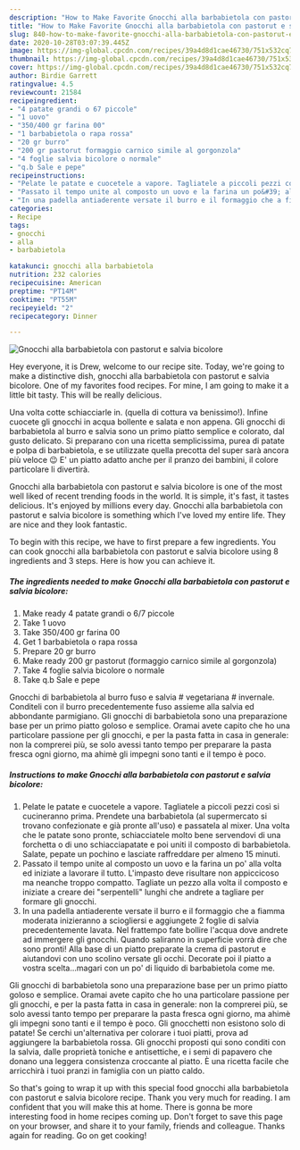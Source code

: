 ```yaml
---
description: "How to Make Favorite Gnocchi alla barbabietola con pastorut e salvia bicolore"
title: "How to Make Favorite Gnocchi alla barbabietola con pastorut e salvia bicolore"
slug: 840-how-to-make-favorite-gnocchi-alla-barbabietola-con-pastorut-e-salvia-bicolore
date: 2020-10-28T03:07:39.445Z
image: https://img-global.cpcdn.com/recipes/39a4d8d1cae46730/751x532cq70/gnocchi-alla-barbabietola-con-pastorut-e-salvia-bicolore-recipe-main-photo.jpg
thumbnail: https://img-global.cpcdn.com/recipes/39a4d8d1cae46730/751x532cq70/gnocchi-alla-barbabietola-con-pastorut-e-salvia-bicolore-recipe-main-photo.jpg
cover: https://img-global.cpcdn.com/recipes/39a4d8d1cae46730/751x532cq70/gnocchi-alla-barbabietola-con-pastorut-e-salvia-bicolore-recipe-main-photo.jpg
author: Birdie Garrett
ratingvalue: 4.5
reviewcount: 21584
recipeingredient:
- "4 patate grandi o 67 piccole"
- "1 uovo"
- "350/400 gr farina 00"
- "1 barbabietola o rapa rossa"
- "20 gr burro"
- "200 gr pastorut formaggio carnico simile al gorgonzola"
- "4 foglie salvia bicolore o normale"
- "q.b Sale e pepe"
recipeinstructions:
- "Pelate le patate e cuocetele a vapore. Tagliatele a piccoli pezzi così si cucineranno prima. Prendete una barbabietola (al supermercato si trovano confezionate e già pronte all&#39;uso) e passatela al mixer. Una volta che le patate sono pronte, schiacciatele molto bene servendovi di una forchetta o di uno schiacciapatate e poi uniti il composto di barbabietola. Salate, pepate un pochino e lasciate raffreddare per almeno 15 minuti."
- "Passato il tempo unite al composto un uovo e la farina un po&#39; alla volta ed iniziate a lavorare il tutto. L&#39;impasto deve risultare non appiccicoso ma neanche troppo compatto. Tagliate un pezzo alla volta il composto e iniziate a creare dei &#34;serpentelli&#34; lunghi che andrete a tagliare per formare gli gnocchi."
- "In una padella antiaderente versate il burro e il formaggio che a fiamma moderata inizieranno a sciogliersi e aggiungete 2 foglie di salvia precedentemente lavata. Nel frattempo fate bollire l&#39;acqua dove andrete ad immergere gli gnocchi. Quando saliranno in superficie vorrà dire che sono pronti! Alla base di un piatto preparate la crema di pastorut e aiutandovi con uno scolino versate gli occhi. Decorate poi il piatto a vostra scelta...magari con un po&#39; di liquido di barbabietola come me."
categories:
- Recipe
tags:
- gnocchi
- alla
- barbabietola

katakunci: gnocchi alla barbabietola 
nutrition: 232 calories
recipecuisine: American
preptime: "PT14M"
cooktime: "PT55M"
recipeyield: "2"
recipecategory: Dinner

---
```



![Gnocchi alla barbabietola con pastorut e salvia bicolore](https://img-global.cpcdn.com/recipes/39a4d8d1cae46730/751x532cq70/gnocchi-alla-barbabietola-con-pastorut-e-salvia-bicolore-recipe-main-photo.jpg)

Hey everyone, it is Drew, welcome to our recipe site. Today, we're going to make a distinctive dish, gnocchi alla barbabietola con pastorut e salvia bicolore. One of my favorites food recipes. For mine, I am going to make it a little bit tasty. This will be really delicious.

Una volta cotte schiacciarle in. (quella di cottura va benissimo!). Infine cuocete gli gnocchi in acqua bollente e salata e non appena. Gli gnocchi di barbabietola al burro e salvia sono un primo piatto semplice e colorato, dal gusto delicato. Si preparano con una ricetta semplicissima, purea di patate e polpa di barbabietola, e se utilizzate quella precotta del super sarà ancora più veloce 😉 E&#39; un piatto adatto anche per il pranzo dei bambini, il colore particolare li divertirà.

Gnocchi alla barbabietola con pastorut e salvia bicolore is one of the most well liked of recent trending foods in the world. It is simple, it's fast, it tastes delicious. It's enjoyed by millions every day. Gnocchi alla barbabietola con pastorut e salvia bicolore is something which I've loved my entire life. They are nice and they look fantastic.


To begin with this recipe, we have to first prepare a few ingredients. You can cook gnocchi alla barbabietola con pastorut e salvia bicolore using 8 ingredients and 3 steps. Here is how you can achieve it.

<!--inarticleads1-->

##### The ingredients needed to make Gnocchi alla barbabietola con pastorut e salvia bicolore:

1. Make ready 4 patate grandi o 6/7 piccole
1. Take 1 uovo
1. Take 350/400 gr farina 00
1. Get 1 barbabietola o rapa rossa
1. Prepare 20 gr burro
1. Make ready 200 gr pastorut (formaggio carnico simile al gorgonzola)
1. Take 4 foglie salvia bicolore o normale
1. Take q.b Sale e pepe


Gnocchi di barbabietola al burro fuso e salvia # vegetariana # invernale. Conditeli con il burro precedentemente fuso assieme alla salvia ed abbondante parmigiano. Gli gnocchi di barbabietola sono una preparazione base per un primo piatto goloso e semplice. Oramai avete capito che ho una particolare passione per gli gnocchi, e per la pasta fatta in casa in generale: non la comprerei più, se solo avessi tanto tempo per preparare la pasta fresca ogni giorno, ma ahimè gli impegni sono tanti e il tempo è poco. 

<!--inarticleads2-->

##### Instructions to make Gnocchi alla barbabietola con pastorut e salvia bicolore:

1. Pelate le patate e cuocetele a vapore. Tagliatele a piccoli pezzi così si cucineranno prima. Prendete una barbabietola (al supermercato si trovano confezionate e già pronte all&#39;uso) e passatela al mixer. Una volta che le patate sono pronte, schiacciatele molto bene servendovi di una forchetta o di uno schiacciapatate e poi uniti il composto di barbabietola. Salate, pepate un pochino e lasciate raffreddare per almeno 15 minuti.
1. Passato il tempo unite al composto un uovo e la farina un po&#39; alla volta ed iniziate a lavorare il tutto. L&#39;impasto deve risultare non appiccicoso ma neanche troppo compatto. Tagliate un pezzo alla volta il composto e iniziate a creare dei &#34;serpentelli&#34; lunghi che andrete a tagliare per formare gli gnocchi.
1. In una padella antiaderente versate il burro e il formaggio che a fiamma moderata inizieranno a sciogliersi e aggiungete 2 foglie di salvia precedentemente lavata. Nel frattempo fate bollire l&#39;acqua dove andrete ad immergere gli gnocchi. Quando saliranno in superficie vorrà dire che sono pronti! Alla base di un piatto preparate la crema di pastorut e aiutandovi con uno scolino versate gli occhi. Decorate poi il piatto a vostra scelta...magari con un po&#39; di liquido di barbabietola come me.


Gli gnocchi di barbabietola sono una preparazione base per un primo piatto goloso e semplice. Oramai avete capito che ho una particolare passione per gli gnocchi, e per la pasta fatta in casa in generale: non la comprerei più, se solo avessi tanto tempo per preparare la pasta fresca ogni giorno, ma ahimè gli impegni sono tanti e il tempo è poco. Gli gnocchetti non esistono solo di patate! Se cerchi un&#39;alternativa per colorare i tuoi piatti, prova ad aggiungere la barbabietola rossa. Gli gnocchi proposti qui sono conditi con la salvia, dalle proprietà toniche e antisettiche, e i semi di papavero che donano una leggera consistenza croccante al piatto. È una ricetta facile che arricchirà i tuoi pranzi in famiglia con un piatto caldo. 

So that's going to wrap it up with this special food gnocchi alla barbabietola con pastorut e salvia bicolore recipe. Thank you very much for reading. I am confident that you will make this at home. There is gonna be more interesting food in home recipes coming up. Don't forget to save this page on your browser, and share it to your family, friends and colleague. Thanks again for reading. Go on get cooking!
